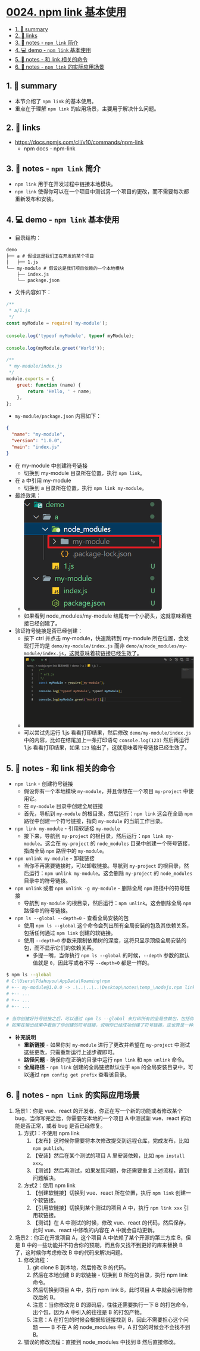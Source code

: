 # [0024. npm link 基本使用](https://github.com/Tdahuyou/nodejs/tree/main/0024.%20npm%20link%20%E5%9F%BA%E6%9C%AC%E4%BD%BF%E7%94%A8)

<!-- region:toc -->
- [1. 📝 summary](#1--summary)
- [2. 🔗 links](#2--links)
- [3. 📒 notes - `npm link` 简介](#3--notes---npm-link-简介)
- [4. 💻 demo - `npm link` 基本使用](#4--demo---npm-link-基本使用)
- [5. 📒 notes - 和 link 相关的命令](#5--notes---和-link-相关的命令)
- [6. 📒 notes - `npm link` 的实际应用场景](#6--notes---npm-link-的实际应用场景)
<!-- endregion:toc -->

## 1. 📝 summary

- 本节介绍了 `npm link` 的基本使用。
- 重点在于理解 `npm link` 的应用场景，主要用于解决什么问题。

## 2. 🔗 links

- https://docs.npmjs.com/cli/v10/commands/npm-link
  - npm docs - npm-link

## 3. 📒 notes - `npm link` 简介

- `npm link` 用于在开发过程中链接本地模块。
- `npm link` 使得你可以在一个项目中测试另一个项目的更改，而不需要每次都重新发布和安装。

## 4. 💻 demo - `npm link` 基本使用

- 目录结构：

```shell
demo
├── a # 假设这是我们正在开发的某个项目
│   ├── 1.js
└── my-module # 假设这是我们项目依赖的一个本地模块
    ├── index.js
    └── package.json
```

- 文件内容如下：

```js
/**
 * a/1.js
 */
const myModule = require('my-module');

console.log('typeof myModule', typeof myModule);

console.log(myModule.greet('World'));
```

```js
/**
 * my-module/index.js
 */
module.exports = {
    greet: function (name) {
        return 'Hello, ' + name;
    },
};
```

- `my-module/package.json` 内容如下：

```json
{
  "name": "my-module",
  "version": "1.0.0",
  "main": "index.js"
}
```

- 在 my-module 中创建符号链接
  - 切换到 my-module 目录所在位置，执行 `npm link`。
- 在 a 中引用 my-module
  - 切换到 a 目录所在位置，执行 `npm link my-module`。
- 最终效果：
  - ![](md-imgs/2024-11-11-16-35-02.png)
  - 如果看到 node_modules/my-module 结尾有一个小箭头，这就意味着链接已经创建了。
- 验证符号链接是否已经创建：
  - 按下 ctrl 并点击 my-module，快速跳转到 my-module 所在位置，会发现打开的是 `demo/my-module/index.js` 而非 `demo/a/node_modules/my-module/index.js`，这就意味着软链接已经生效了。
  - ![](./md-imgs/1.gif)
  - 可以尝试先运行 1.js 看看打印结果，然后修改 `demo/my-module/index.js` 中的内容，比如在结尾加上一条打印语句 `console.log(123)` 然后再运行 1.js 看看打印结果，如果 `123` 输出了，这就意味着符号链接已经生效了。

## 5. 📒 notes - 和 link 相关的命令

- `npm link` - 创建符号链接
  - 假设你有一个本地模块 `my-module`，并且你想在一个项目 `my-project` 中使用它。
  - 在 `my-module` 目录中创建全局链接
  - 首先，导航到 `my-module` 的根目录，然后运行：`npm link` 这会在全局 `npm` 路径中创建一个符号链接，指向 `my-module` 的当前工作目录。
- `npm link my-module` - 引用软链接 `my-module`
  - 接下来，导航到 `my-project` 的根目录，然后运行：`npm link my-module`。这会在 `my-project` 的 `node_modules` 目录中创建一个符号链接，指向全局 `npm` 路径中的 `my-module`。
- `npm unlink my-module` - 卸载链接
  - 当你不再需要链接时，可以卸载链接。导航到 `my-project` 的根目录，然后运行：`npm unlink my-module`。这会删除 `my-project` 的 `node_modules` 目录中的符号链接。
- `npm unlink` 或者 `npm unlink -g my-module` - 删除全局 `npm` 路径中的符号链接
  - 导航到 `my-module` 的根目录，然后运行：`npm unlink`。这会删除全局 `npm` 路径中的符号链接。
- `npm ls --global --depth=0` - 查看全局安装的包
  - 使用 `npm ls --global` 这个命令会列出所有全局安装的包及其依赖关系，包括任何通过 `npm link` 创建的软链接。
  - 使用 `--depth=0` 参数来限制依赖树的深度，这将只显示顶级全局安装的包，而不显示它们的依赖关系。
    - 多提一嘴，当你执行 `npm ls --global` 的时候，`--depth` 参数的默认值就是 `0`，因此写或者不写 `--depth=0` 都是一样的。

```bash
$ npm ls --global
# C:\Users\Tdahuyou\AppData\Roaming\npm
# +-- my-module@1.0.0 -> .\..\..\..\Desktop\notes\temp_\nodejs.npm link 基本使用\demo\my-module
# +-- ...
# +-- ...
# +-- ...

# 当你创建好符号链接之后，可以通过 npm ls --global 来打印所有的全局依赖包，包括你创建的符号链接。
# 如果在输出结果中看到了你创建的符号链接，说明你已经成功创建了符号链接，这也算是一种验证符号链接是否创建成功的方式。
```

- **补充说明**
  - **重新链接** - 如果你对 `my-module` 进行了更改并希望在 `my-project` 中测试这些更改，只需重新运行上述步骤即可。
  - **路径问题** - 确保你在正确的目录中运行 `npm link` 和 `npm unlink` 命令。
  - **全局路径** - `npm link` 创建的全局链接默认位于 `npm` 的全局安装目录中，可以通过 `npm config get prefix` 查看该目录。

## 6. 📒 notes - `npm link` 的实际应用场景

1. 场景1：你是 vue、react 的开发者，你正在写一个新的功能或者修改某个 bug，当你写完之后，你需要在本地的一个项目 A 中测试新 vue、react 的功能是否正常，或者 bug 是否已经修复。
   1. 方式1：不使用 npm link
      1. 【发布】这时候你需要将本次修改提交到远程仓库，完成发布，比如 `npm publish`。
      2. 【安装】然后在某个测试的项目 A 里安装依赖，比如 `npm install xxx`。
      3. 【测试】然后再测试，如果发现问题，你还需要重复上述流程，直到问题解决。
   2. 方式2：使用 npm link
      1. 【创建软链接】切换到 vue、react 所在位置，执行 `npm link` 创建一个软链接。
      2. 【引用软链接】切换到某个测试的项目 A 中，执行 `npm link xxx` 引用软链接。
      3. 【测试】在 A 中测试的时候，修改 vue、react 的代码，然后保存，此时 vue、react 中修改的内容在 A 中就会自动更新。
2. 场景2：你正在开发项目 A，这个项目 A 中依赖了某个开源的第三方库 B，但是 B 中的一些功能并不符合你的预期，而且你又找不到更好的库来替换 B 了，这时候你考虑修改 B 中的代码来解决问题。
   1. 修改流程：
      1. git clone B 到本地，然后修改 B 的代码。
      2. 然后在本地创建 B 的软链接 - 切换到 B 所在的目录，执行 npm link 命令。
      3. 然后切换到项目 A 中，执行 npm link B，此时项目 A 中就会引用你修改后的 B。
      4. 注意：当你修改完 B 的源码后，往往还需要执行一下 B 的打包命令，出个包，因为 A 中引入的往往是 B 的打包产物。
      5. 注意：A 在打包的时候会根据软链接找到 B，因此不需要担心这个问题 —— B 不在 A 的 node_modules 中，A 打包的时候会不会找不到 B。
   2. 错误的修改流程：直接到 node_modules 中找到 B 然后直接修改。